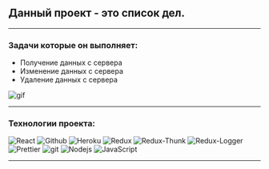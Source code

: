 ## Данный проект - это список дел.
* * *
### Задачи которые он выполняет:
+ Получение данных с сервера
+ Изменение данных с сервера
+ Удаление данных с сервера

![gif](https://github.com/KasumovW/leave-a-to-do-list/blob/main/src/Gif.gif)

* * *

### Технологии проекта:
<p>
    <img alt="React" src="https://img.shields.io/badge/-React-45b8d8?style=for-the-badge&logo=react&logoColor=white" />
    <img alt="Github" src="https://img.shields.io/badge/-Github-black?style=for-the-badge&logo=github&logoColor=white" />
    <img alt="Heroku" src="https://img.shields.io/badge/-Heroku-764ABC?style=for-the-badge&logo=heroku&logoColor=white" />
    <img alt="Redux" src="https://img.shields.io/badge/-Redux-430098?style=for-the-badge&logo=redux&logoColor=white" />
    <img alt="Redux-Thunk" src="https://img.shields.io/badge/-Redux_Thunk-white?style=for-the-badge&logo=Redux&logoColor=430098" />
    <img alt="Redux-Logger" src="https://img.shields.io/badge/-Redux_Logger-430098?style=for-the-badge&logo=Redux&logoColor=white" />
    <img alt="Prettier" src="https://img.shields.io/badge/-Prettier-grey?style=for-the-badge&logo=Prettier&logoColor=orange" />
    <img alt="git" src="https://img.shields.io/badge/-Git-F05032?style=for-the-badge&logo=git&logoColor=white" />
    <img alt="Nodejs" src="https://img.shields.io/badge/-Nodejs-43853d?style=for-the-badge&logo=Node.js&logoColor=white" />
    <img alt="JavaScript" src="https://img.shields.io/badge/-JavaScript-yellow?style=for-the-badge&logo=JavaScript&logoColor=white" />
</p>

* * *

